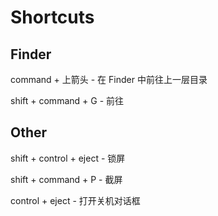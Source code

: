 Shortcuts
=========

Finder
------

command + 上箭头 - 在 Finder 中前往上一层目录

shift + command + G - 前往

Other
-----

shift + control + eject - 锁屏

shift + command + P - 截屏

control + eject - 打开关机对话框
